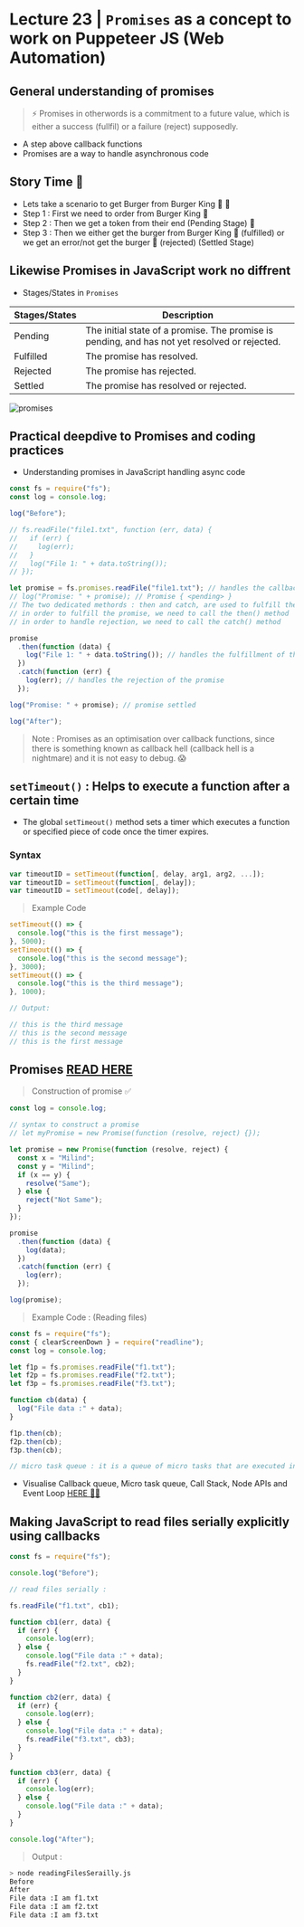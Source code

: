 # Lecture 23 | `Promises` as a concept to work on Puppeteer JS (Web Automation)

## General understanding of promises

> ⚡️ Promises in otherwords is a commitment to a future value, which is either a success (fullfil) or a failure (reject) supposedly.

- A step above callback functions
- Promises are a way to handle asynchronous code

## Story Time 🎉

- Lets take a scenario to get Burger from Burger King 🍔 👑
- Step 1 : First we need to order from Burger King 🍔
- Step 2 : Then we get a token from their end (Pending Stage) 🤔
- Step 3 : Then we either get the burger from Burger King 🍔 (fulfilled) or we get an error/not get the burger 🤔 (rejected) (Settled Stage)

## Likewise Promises in JavaScript work no diffrent

- Stages/States in `Promises`

| Stages/States | Description                                                                                   |
| ------------- | --------------------------------------------------------------------------------------------- |
| Pending       | The initial state of a promise. The promise is pending, and has not yet resolved or rejected. |
| Fulfilled     | The promise has resolved.                                                                     |
| Rejected      | The promise has rejected.                                                                     |
| Settled       | The promise has resolved or rejected.                                                         |

![promises](https://user-images.githubusercontent.com/28717686/154107724-bfc90cf1-52ba-460f-bab7-f676e56cce02.png)

## Practical deepdive to Promises and coding practices

- Understanding promises in JavaScript handling async code

```js
const fs = require("fs");
const log = console.log;

log("Before");

// fs.readFile("file1.txt", function (err, data) {
//   if (err) {
//     log(err);
//   }
//   log("File 1: " + data.toString());
// });

let promise = fs.promises.readFile("file1.txt"); // handles the callback function mechanism as default (got the token here ⚡️)
// log("Promise: " + promise); // Promise { <pending> }
// The two dedicated methords : then and catch, are used to fulfill the promise
// in order to fulfill the promise, we need to call the then() method
// in order to handle rejection, we need to call the catch() method

promise
  .then(function (data) {
    log("File 1: " + data.toString()); // handles the fulfillment of the promise
  })
  .catch(function (err) {
    log(err); // handles the rejection of the promise
  });

log("Promise: " + promise); // promise settled

log("After");
```

> Note : Promises as an optimisation over callback functions, since there is something known as callback hell (callback hell is a nightmare) and it is not easy to debug. 😱

## `setTimeout()` : Helps to execute a function after a certain time

- The global `setTimeout()` method sets a timer which executes a function or specified piece of code once the timer expires.

### Syntax

```js
var timeoutID = setTimeout(function[, delay, arg1, arg2, ...]);
var timeoutID = setTimeout(function[, delay]);
var timeoutID = setTimeout(code[, delay]);
```

> Example Code

```js
setTimeout(() => {
  console.log("this is the first message");
}, 5000);
setTimeout(() => {
  console.log("this is the second message");
}, 3000);
setTimeout(() => {
  console.log("this is the third message");
}, 1000);

// Output:

// this is the third message
// this is the second message
// this is the first message
```

## Promises [READ HERE](https://developer.mozilla.org/en-US/docs/Web/JavaScript/Reference/Global_Objects/Promise)

> Construction of promise ✅

```js
const log = console.log;

// syntax to construct a promise
// let myPromise = new Promise(function (resolve, reject) {});

let promise = new Promise(function (resolve, reject) {
  const x = "Milind";
  const y = "Milind";
  if (x == y) {
    resolve("Same");
  } else {
    reject("Not Same");
  }
});

promise
  .then(function (data) {
    log(data);
  })
  .catch(function (err) {
    log(err);
  });

log(promise);
```

> Example Code : (Reading files)

```js
const fs = require("fs");
const { clearScreenDown } = require("readline");
const log = console.log;

let f1p = fs.promises.readFile("f1.txt");
let f2p = fs.promises.readFile("f2.txt");
let f3p = fs.promises.readFile("f3.txt");

function cb(data) {
  log("File data :" + data);
}

f1p.then(cb);
f2p.then(cb);
f3p.then(cb);

// micro task queue : it is a queue of micro tasks that are executed in the order they are added to the queue.
```

- Visualise Callback queue, Micro task queue, Call Stack, Node APIs and Event Loop [HERE 🙌🏻](https://www.jsv9000.app)

## Making JavaScript to read files serially explicitly using callbacks

```js
const fs = require("fs");

console.log("Before");

// read files serially :

fs.readFile("f1.txt", cb1);

function cb1(err, data) {
  if (err) {
    console.log(err);
  } else {
    console.log("File data :" + data);
    fs.readFile("f2.txt", cb2);
  }
}

function cb2(err, data) {
  if (err) {
    console.log(err);
  } else {
    console.log("File data :" + data);
    fs.readFile("f3.txt", cb3);
  }
}

function cb3(err, data) {
  if (err) {
    console.log(err);
  } else {
    console.log("File data :" + data);
  }
}

console.log("After");
```

> Output :

```bash
> node readingFilesSerailly.js
Before
After
File data :I am f1.txt
File data :I am f2.txt
File data :I am f3.txt
```
